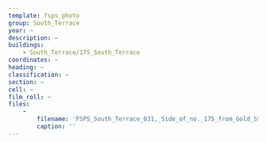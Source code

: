 ```yaml
---
template: fsps_photo
group: South_Terrace
year: ~
description: ~
buildings:
    - South_Terrace/175_South_Terrace
coordinates: ~
heading: ~
classification: ~
section: ~
cell: ~
film_roll: ~
files:
    -
        filename: 'FSPS_South_Terrace_031,_Side_of_no._175_from_Gold_Street,_16-2-C.png'
        caption: ''
---
```

